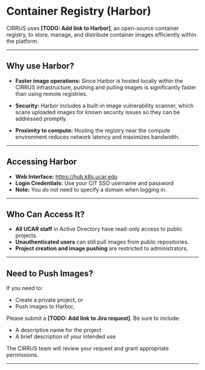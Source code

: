 # Container Registry (Harbor)

CIRRUS uses **[TODO: Add link to Harbor]**, an open-source container registry, to store, manage, and distribute container images efficiently within the platform.

---

## Why use Harbor?

- **Faster image operations:** Since Harbor is hosted locally within the CIRRUS infrastructure, pushing and pulling images is significantly faster than using remote registries.

- **Security:** Harbor includes a built-in image vulnerability scanner, which scans uploaded images for known security issues so they can be addressed promptly.

- **Proximity to compute:** Hosting the registry near the compute environment reduces network latency and maximizes bandwidth.

---

## Accessing Harbor

- **Web Interface:** https://hub.k8s.ucar.edu
- **Login Credentials:** Use your CIT SSO username and password
- **Note:** You do not need to specify a domain when logging in.

---

## Who Can Access It?

- **All UCAR staff** in Active Directory have read-only access to public projects.
- **Unauthenticated users** can still pull images from public repositories.
- **Project creation and image pushing** are restricted to administrators.

---

## Need to Push Images?

If you need to:

- Create a private project, or
- Push images to Harbor,

Please submit a **[TODO: Add link to Jira request]**. Be sure to include:

- A descriptive name for the project
- A brief description of your intended use

The CIRRUS team will review your request and grant appropriate permissions.

---